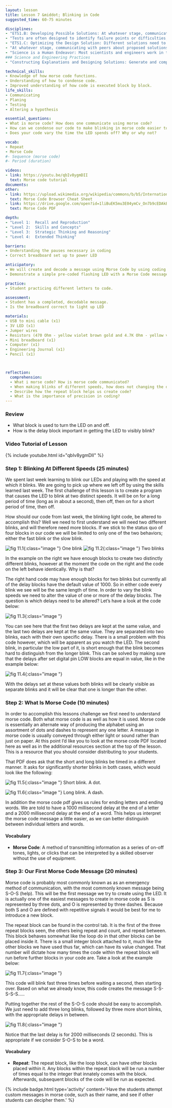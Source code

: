 ```yaml
---
layout: lesson
title: Lesson 7 &middot; Blinking in Code
suggested_time: 60-75 minutes

disciplines:
- "ETS1.B: Developing Possible Solutions: At whatever stage, communicating with peers about proposed solutions is an important part of the design process, and shared ideas can lead to improved designs. (3-5-ETS1-2)"
- "Tests are often designed to identify failure points or difficulties, which suggest the elements of the design that need to be improved. (3-5-ETS1-3)"
- "ETS1.C: Optimizing the Design Solution: Different solutions need to be tested in order to determine which of them best solves the problem, given the criteria and the constraints. (3-5-ETS1-3)"
- "At whatever stage, communicating with peers about proposed solutions is an important part of the design process, and shared ideas can lead to improved designs. (3-5-ETS1-2)"
- "Science is a Human Endeavor: Most scientists and engineers work in teams. (4-PS3-4)"
### Science and Engineering Practices
- "Constructing Explanations and Designing Solutions: Generate and compare multiple solutions to a problem based on how well they meet the criteria and constraints of the design problem. (3-5-ETS1-2)"

technical_skills:
- Knowledge of how morse code functions.
- Understanding of how to condense code.
- Improved understanding of how code is executed block by block.
life_skills:
- Communicating
- Planing
- Testing
- Altering a hypothesis

essential_questions: 
- What is morse code? How does one communicate using morse code?
- How can we condense our code to make blinking in morse code easier to achieve.
- Does your code vary the time the LED spends off? Why or why not?

vocab:
- Repeat
- Morse Code
#- Sequence (morse code)
#- Period (duration)

videos:
- link: https://youtu.be/qbIv8ygmDII
  text: Morse code tutorial
documents:
other:
- link: https://upload.wikimedia.org/wikipedia/commons/b/b5/International_Morse_Code.svg
  text: Morse Code Browser Cheat Sheet
- link: https://drive.google.com/open?id=1liBuEK5mu3E04ymCv_On7b9cEDAkBJO1
  text: Morse Code PDF

depth:
- "Level 1:  Recall and Reproduction"
- "Level 2:  Skills and Concepts"
- "Level 3:  Strategic Thinking and Reasoning"
- "Level 4:  Extended Thinking"

barriers: 
- Understanding the pauses necessary in coding  
- Correct breadboard set up to power LED  

anticipatory:
- We will create and decode a message using Morse Code by using coding skills in ArduBlock.  
- Demonstrate a simple pre-coded flashing LED with a Morse Code message (ie. S-O-S!) and ask students to decode it using the Morse Code decoder  

practice:
- Student practicing different letters to code.  

assessment:
- Student has a completed, decodable message.  
- Is the breadboard correct to light up LED  

materials:
- USB to mini cable (x1)
- 3V LED (x1)
- Jumper wires
- Resistors (470 Ohm - yellow violet brown gold and 4.7K Ohm - yellow violet red gold)
- Mini breadboard (x1)
- Computer (x1)
- Engineering Journal (x1)
- Pencil (x1)



reflection:
  comprehension: 
  - What i morse code? How is morse code communicated?
  - When making blinks of different speeds, how does not changing the delay after turning the LED off benefit us?
  - Describe how the repeat block helps us create code?
  - What is the importance of precision in coding?
---
```


### Review
   * What block is used to turn the LED on and off.
   * How is the delay block important in getting the LED to visibly blink?
   
### Video Tutorial of Lesson

{% include youtube.html id="qbIv8ygmDII" %}

### Step 1: Blinking At Different Speeds (25 minutes) 
We spent last week learning to blink our LEDs and playing with the speed at which it blinks. We are going to pick up where we left off by using the skills learned last week. The first challenge of this lesson is to create a program that causes the LED to blink at two distinct speeds. It will be on for a long period of time (long as in about a second), then off, then on for a short period of time, then off. 


How should our code from last week, the blinking light code, be altered to accomplish this? Well we need to first understand we will need two different blinks, and will therefore need more blocks. If we stick to the status quo of four blocks in our code we will be limited to only one of the two behaviors; either the fast blink or the slow blink.
  
![fig 11.1](fig-11_1.png){:class="image "}
One blink
![fig 11.2](fig-11_2.png){:class="image "}
Two blinks
	
In the example on the right we have enough blocks to create two distinctly different blinks, however at the moment the code on the right and the code on the left behave identically. Why is that?

The right hand code may have enough blocks for two blinks but currently all of the delay blocks have the default value of 1000. So in either code every blink we see will be the same length of time. In order to vary the blink speeds we need to alter the value of one or more of the delay blocks. The question is which delays need to be altered? Let’s have a look at the code below:
  
![fig 11.3](fig-11_3.png){:class="image "}

You can see here that the first two delays are kept at the same value, and the last two delays are kept at the same value. They are separated into two blinks, each with their own specific delay. There is a small problem with this code however, which will be apparent as you watch the LED. The second blink, in particular the low part of it, is short enough that the blink becomes hard to distinguish from the longer blink. This can be solved by making sure that the delays after set digital pin LOW blocks are equal in value, like in the example below:

![fig 11.4](fig-11_4.png){:class="image "}  

With the delays set at these values both blinks will be clearly visible as separate blinks and it will be clear that one is longer than the other.

### Step 2: What Is Morse Code (10 minutes) 
In order to accomplish this lessons challenge we first need to understand morse code. Both what morse code is as well as how it is used. Morse code is essentially an alternate way of producing the alphabet using an assortment of dots and dashes to represent any one letter. A message in morse code is usually conveyed through either light or sound rather than just on paper. At this point I’d like you to look at the morse code PDF located here as well as in the additional resources section at the top of the lesson. This is a resource that you should consider distributing to your students.


That PDF does ask that the short and long blinks be timed in a different manner. It asks for significantly shorter blinks in both cases, which would look like the following:

![fig 11.5](fig-11_dot.png){:class="image "}
Short blink. A dot.
	  
![fig 11.6](fig-11_dash.png){:class="image "}
Long blink. A dash.
	
In addition the morse code pdf gives us rules for ending letters and ending words. We are told to have a 1000 millisecond delay at the end of a letter and a 2000 millisecond delay at the end of a word. This helps us interpret the morse code message a little easier, as we can better distinguish between individual letters and words.

#### Vocabulary
   * **Morse Code**: A method of transmitting information as a series of on-off tones, lights, or clicks that can be interpreted by a skilled observer without the use of equipment.

### Step 3: Our First Morse Code Message (20 minutes) 
Morse code is probably most commonly known as as an emergency method of communication, with the most commonly known message being S-O-S (help). This will be the first message we try to create using the LED. It is actually one of the easiest messages to create in morse code as S is represented by three dots, and O is represented by three dashes. Because both S and O are defined with repetitive signals it would be best for me to introduce a new block.


The repeat block can be found in the control tab. It is the first of the three repeat blocks seen, the others being repeat and count, and repeat between. This block behaves somewhat like the loop do in that other blocks can be placed inside it. There is a small integer block attached to it, much like the other blocks we have used thus far, which can have its value changed. That number will dictate how many times the code within the repeat block will run before further blocks in your code are. Take a look at the example below:
  
![fig 11.7](fig-11_7.png){:class="image "}

This code will blink fast three times before waiting a second, then starting over. Based on what we already know, this code creates the message S-S-S-S-S….. 

Putting together the rest of the S-O-S code should be easy to accomplish. We just need to add three long blinks, followed by three more short blinks, with the appropriate delays in between.
  
![fig 11.8](fig-11_8.png){:class="image "}

Notice that the last delay is for 2000 milliseconds (2 seconds). This is appropriate if we consider S-O-S to be a word.
#### Vocabulary
   * **Repeat**: The repeat block, like the loop block, can have other blocks placed within it. Any blocks within the repeat block will be run a number of times equal to the integer that innately comes with the block. Afterwards, subsequent blocks of the code will be run as expected.

{% include badge.html type='activity' content='Have the students attempt custom messages in morse code, such as their name, and see if other students can decipher them.' %}
